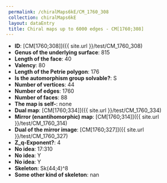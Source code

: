 ```yaml
--- 
 permalink: /chiralMaps6kE/CM_1760_308 
 collection: chiralMaps6kE
 layout: dataEntry
 title: Chiral maps up to 6000 edges - CM[1760;308]
---
```


- **ID**: [CM[1760;308]]({{ site.url }}/test/CM_1760_308)
- **Genus of the underlying surface**: 815
- **Length of the face**: 40
- **Valency**: 80
- **Length of the Petrie polygon**: 176
- **Is the automorphism group solvable?**: S
- **Number of vertices**: 44
- **Number of edges**: 1760
- **Number of faces**: 88
- **The map is self-**: none
- **Dual map**: [CM[1760;334]]({{ site.url }}/test/CM_1760_334)
- **Mirror (enantihomorphic) map**: [CM[1760;314]]({{ site.url }}/test/CM_1760_314)
- **Dual of the mirror image**: [CM[1760;327]]({{ site.url }}/test/CM_1760_327)
- **Z_q-Exponent?**: 4
- **No idea**:  17:310
- **No idea**: Y
- **No idea**: Y
- **Skeleton**: Sk(44;4)^8
- **Some other kind of skeleton**: nan
